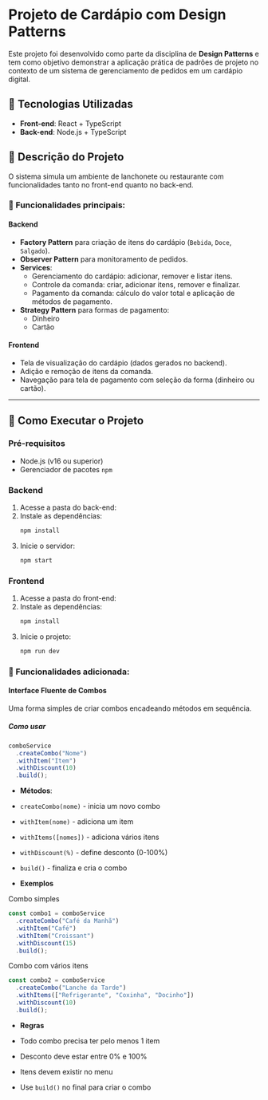 # Projeto de Cardápio com Design Patterns

Este projeto foi desenvolvido como parte da disciplina de **Design Patterns** e tem como objetivo demonstrar a aplicação prática de padrões de projeto no contexto de um sistema de gerenciamento de pedidos em um cardápio digital.

## 🧩 Tecnologias Utilizadas

- **Front-end**: React + TypeScript
- **Back-end**: Node.js + TypeScript

## 🎯 Descrição do Projeto

O sistema simula um ambiente de lanchonete ou restaurante com funcionalidades tanto no front-end quanto no back-end.

### 🔧 Funcionalidades principais:

#### Backend
- **Factory Pattern** para criação de itens do cardápio (`Bebida`, `Doce`, `Salgado`).
- **Observer Pattern** para monitoramento de pedidos.
- **Services**:
  - Gerenciamento do cardápio: adicionar, remover e listar itens.
  - Controle da comanda: criar, adicionar itens, remover e finalizar.
  - Pagamento da comanda: cálculo do valor total e aplicação de métodos de pagamento.
- **Strategy Pattern** para formas de pagamento:
  - Dinheiro
  - Cartão

#### Frontend
- Tela de visualização do cardápio (dados gerados no backend).
- Adição e remoção de itens da comanda.
- Navegação para tela de pagamento com seleção da forma (dinheiro ou cartão).

---

## 🚀 Como Executar o Projeto

### Pré-requisitos

- Node.js (v16 ou superior)
- Gerenciador de pacotes `npm`

### Backend

1. Acesse a pasta do back-end:
2. Instale as dependências:
   ```bash
   npm install
   ```
3. Inicie o servidor:
    ```bash
   npm start
   ```

### Frontend

1. Acesse a pasta do front-end:
2. Instale as dependências:
   ```bash
   npm install
   ```
3. Inicie o projeto:
    ```bash
   npm run dev
   ```

### 🔧 Funcionalidades adicionada:

#### Interface Fluente de Combos

Uma forma simples de criar combos encadeando métodos em sequência.

##### Como usar

```typescript
comboService
  .createCombo("Nome")
  .withItem("Item")
  .withDiscount(10)
  .build();
```

- **Métodos**:

- `createCombo(nome)` - inicia um novo combo
- `withItem(nome)` - adiciona um item
- `withItems([nomes])` - adiciona vários itens
- `withDiscount(%)` - define desconto (0-100%)
- `build()` - finaliza e cria o combo

- **Exemplos**

Combo simples
```typescript
const combo1 = comboService
  .createCombo("Café da Manhã")
  .withItem("Café")
  .withItem("Croissant")
  .withDiscount(15)
  .build();
```

Combo com vários itens
```typescript
const combo2 = comboService
  .createCombo("Lanche da Tarde")
  .withItems(["Refrigerante", "Coxinha", "Docinho"])
  .withDiscount(10)
  .build();
```

- **Regras**

- Todo combo precisa ter pelo menos 1 item
- Desconto deve estar entre 0% e 100%
- Itens devem existir no menu
- Use `build()` no final para criar o combo